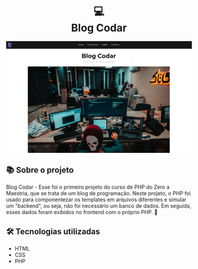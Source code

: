 <h1 align="center">
  💻<br>Blog Codar
</h1>

<div align="center">
  <img src="./img/project-image.png" alt="Imagem do projeto Blog Codar" />
</div>

## 📚 Sobre o projeto

Blog Codar - Esse foi o primeiro projeto do curso de PHP do Zero a Maestria, que se trata de um blog de programação. Neste projeto, o PHP foi usado para componentezar os templates em arquivos diferentes e simular um "backend", ou seja, não foi necessário um banco de dados. Em seguida, esses dados foram exibidos no frontend com o próprio PHP. 🚀

## 🛠️ Tecnologias utilizadas

- HTML
- CSS
- PHP
